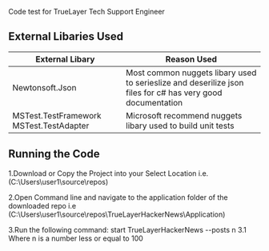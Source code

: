 Code test for TrueLayer Tech Support Engineer

## External Libaries Used

External Libary  | Reason Used
------------- | -------------
Newtonsoft.Json  | Most common nuggets libary used to serieslize and deserilize json files for c# has very good documentation
MSTest.TestFramework MSTest.TestAdapter |  Microsoft recommend nuggets libary used to build unit tests

## Running the Code
1.Download or Copy the Project into your Select Location i.e.(C:\Users\user1\source\repos\)

2.Open Command line and navigate to the application folder of the downloaded repo     i.e (C:\Users\user1\source\repos\TrueLayerHackerNews\Application)

3.Run the following command: start TrueLayerHackerNews --posts n
 3.1 Where n is a number less or equal to 100
